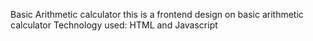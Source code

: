 Basic Arithmetic calculator
this is a frontend design on basic arithmetic calculator
Technology used: HTML and Javascript
